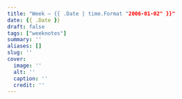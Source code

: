 ```yaml
---
title: "Week — {{ .Date | time.Format "2006-01-02" }}"
date: {{ .Date }}
draft: false
tags: ["weeknotes"]
summary: ''
aliases: []
slug: ''
cover:
  image: ''
  alt: ''
  caption: ''
  credit: ''
---
```


